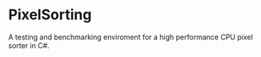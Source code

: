 # PixelSorting
 A testing and benchmarking enviroment for a high performance CPU pixel sorter in C#.
